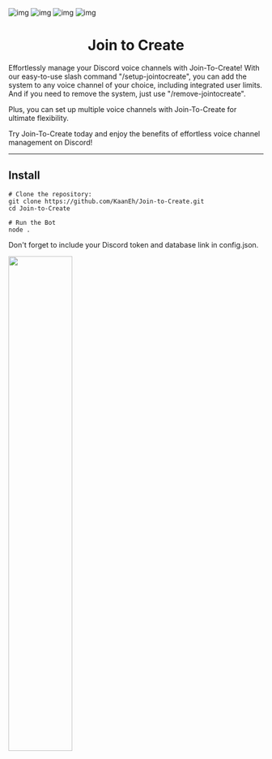 ![img](https://img.shields.io/badge/Discord.JS-^14.9.0-orange?style=plastic)
![img](https://img.shields.io/badge/mongoose-6.0.2-orange?style=plastic)
![img](https://img.shields.io/badge/node-18.15.0-orange?style=plastic)
![img](https://img.shields.io/badge/npm-9.5.0-orange?style=plastic)

<h1 align="center">Join to Create</h1>

Effortlessly manage your Discord voice channels with Join-To-Create! With our easy-to-use slash command "/setup-jointocreate", you can add the system to any voice channel of your choice, including integrated user limits. And if you need to remove the system, just use "/remove-jointocreate".

Plus, you can set up multiple voice channels with Join-To-Create for ultimate flexibility.

Try Join-To-Create today and enjoy the benefits of effortless voice channel management on Discord!

---

<h2>Install</h1>

```shell
# Clone the repository:
git clone https://github.com/KaanEh/Join-to-Create.git
cd Join-to-Create

# Run the Bot
node .
```

<p align"central">Don't forget to include your Discord token and database link in config.json.</p>
<img src="https://i.imgur.com/bm3XKjj.png" width="50%"/>
